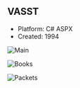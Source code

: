 ## VASST
- Platform: C# ASPX
- Created: 1994

![Main](./main_logo.jpg)

![Books](./book_logo.jpg)

![Packets](./packets_logo.gif)